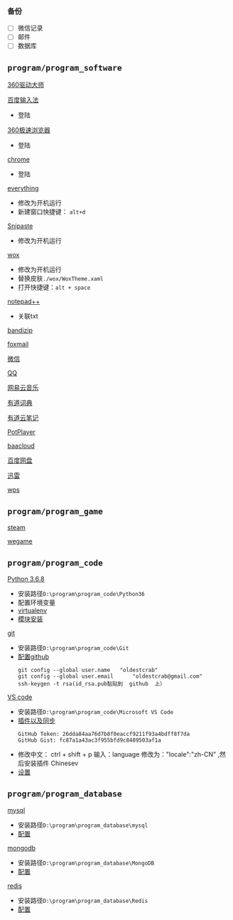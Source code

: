 <!--
 * @Description: In User Settings Edit
 * @Author: your name
 * @Date: 2019-07-10 11:30:25
 * @LastEditTime: 2019-07-10 11:30:25
 * @LastEditors: your name
 -->

### 备份
- [ ] 微信记录
- [ ] 邮件
- [ ] 数据库

## `program/program_software`
[360驱动大师](http://www.360.cn/qudongdashi/)

[百度输入法](https://shurufa.baidu.com)
- 登陆


[360极速浏览器](https://browser.360.cn/ee/)
- 登陆


[chrome](https://www.google.cn/intl/zh-CN/chrome/)
- 登陆

[everything](http://www.voidtools.com/downloads/)
- 修改为开机运行
- 新建窗口快捷键： `alt+d`


[Snipaste](https://zh.snipaste.com/index.html)
- 修改为开机运行


[wox](https://github.com/Wox-launcher/Wox/releases)
- 修改为开机运行
- 替换皮肤`./wox/WoxTheme.xaml`
- 打开快捷键：`alt + space`


[notepad++](https://notepad-plus-plus.org)
- 关联txt


[bandizip](https://www.bandisoft.com/bandizip/)

[foxmail](https://www.foxmail.com)

[微信](https://pc.weixin.qq.com)

[QQ](https://office.qq.com)

[网易云音乐](https://music.163.com)

[有道词典](http://cidian.youdao.com)

[有道云笔记](http://note.youdao.com)

[PotPlayer](https://daumpotplayer.com/download/)

[baacloud](https://www.baacloud37.com/shiyong.php)

[百度网盘](http://pan.baidu.com/download)

[迅雷](https://www.xunlei.com)

[wps](https://www.wps.cn)

## `program/program_game`
[steam](https://store.steampowered.com)

[wegame](https://www.wegame.com.cn)

## `program/program_code`
[Python 3.6.8](https://www.python.org/downloads/windows/)
- 安装路径`D:\program\program_code\Python36`
- 配置环境变量
- [virtualenv](/python/example/virtualenv_基础和virtualenvwrapper.md)
- [模块安装](/python/example/模块安装.md)


[git](https://git-scm.com/downloads)
- 安装路径`D:\program\program_code\Git`
- [配置github](/git/github基础.md)
    ```git
    git config --global user.name   "oldestcrab"
    git config --global user.email      "oldestcrab@gmail.com"
    ssh-keygen -t rsa(id_rsa.pub黏贴到  github  上）
    ```

[VS code](https://code.visualstudio.com/)
- 安装路径`D:\program\program_code\Microsoft VS Code`
-  [插件以及同步](/vscode/插件及其错误.md)
    ```
    GitHub Token: 26dda84aa76d7b8f0eaccf9211f93a4bdff8f7da
    GitHub Gist: fc87a1a43ac3f955bfd9c8489503af1a
    ```
- 修改中文： ctrl + shift + p 输入：language 修改为："locale":"zh-CN" ,然后安装插件 Chinesev
-  [设置](/vscode/vscode_settings.json)

## `program/program_database`
[mysql](https://dev.mysql.com/downloads/mysql/)
- 安装路径`D:\program\program_database\mysql`
- [配置](/sql/mysql/mysql_安装及问题.md)

[mongodb](https://www.mongodb.com/download-center/community)
- 安装路径`D:\program\program_database\MongoDB`
- [配置](/sql/mongodb/mongodb_安装及问题.md)

[redis](https://github.com/MicrosoftArchive/redis/releases)
- 安装路径`D:\program\program_database\Redis`
- [配置](/sql/redis/redis_安装及问题.md)
